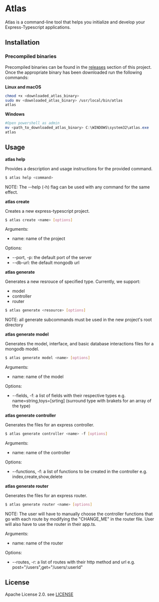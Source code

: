 # Atlas

Atlas is a command-line tool that helps you initialize and develop your Express-Typescript applications.

## Installation

### Precompiled binaries

Precompiled binaries can be found in the [releases](https://github.com/MohamedBeydoun/atlas/releases) section of this project. Once the appropriate binary has been downloaded run the following commands:

**Linux and macOS**
```bash
chmod +x <downloaded_atlas_binary>
sudo mv <downloaded_atlas_binary> /usr/local/bin/atlas
atlas
```

**Windows**
```powershell
#Open powershell as admin
mv <path_to_downloaded_atlas_binary> C:\WINDOWS\system32\atlas.exe 
atlas
```

## Usage

**atlas help**

Provides a description and usage instructions for the provided command.

```bash
$ atlas help <command>
```
NOTE: The --help (-h) flag can be used with any command for the same effect.

**atlas create**

Creates a new express-typescript project.

```bash
$ atlas create <name> [options]
```

Arguments:
* name: name of the project

Options:
* --port, -p: the default port of the server
* --db-url: the default mongodb url

**atlas generate**

Generates a new resrouce of specified type. Currently, we support:
* model
* controller
* router

```bash
$ atlas generate <resource> [options]
```

NOTE: all generate subcommands must be used in the new project's root directory

**atlas generate model**

Generates the model, interface, and basic database interactions files for a mongodb model.

```bash
$ atlas generate model <name> [options]
```

Arguments:
* name: name of the model

Options:
* --fields, -f: a list of fields with their respective types e.g. name=string,toys=\[srting\] (surround type with brakets for an array of the type)

**atlas generate controller**

Generates the files for an express controller.

```bash
$ atlas generate controller <name> -f [options]
```

Arguments:
* name: name of the controller

Options:
* --functions, -f: a list of functions to be created in the controller e.g. index,create,show,delete

**atlas generate router**

Generates the files for an express router.

```bash
$ atlas generate router <name> [options]
```
NOTE: The user will have to manually choose the controller functions that go with each route by modifying the "CHANGE_ME" in the router file.
User will also have to use the router in their app.ts.

Arguments:
* name: name of the router

Options:
* --routes, -r: a list of routes with their http method and url e.g. post="/users",get="/users/:userId"

## License

Apache License 2.0. see [LICENSE](https://github.com/MohamedBeydoun/atlas/blob/master/LICENSE)
